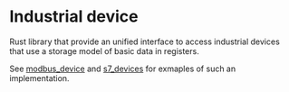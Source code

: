 # Industrial device
Rust library that provide an unified interface to access industrial devices that use a storage model of basic data in registers.

See [modbus_device](https://github.com/lkzjdnb/modbus_device) and [s7_devices](https://github.com/lkzjdnb/S7_devices) for exmaples of such an implementation.
